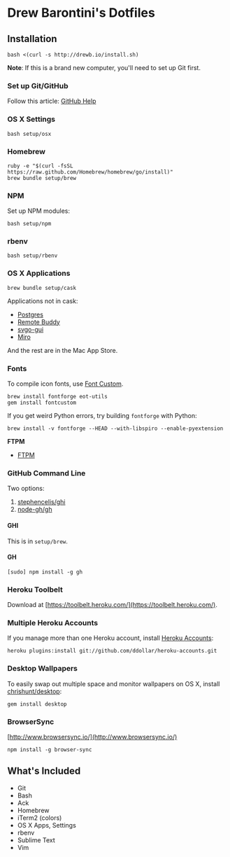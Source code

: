 Drew Barontini's Dotfiles
=========================

Installation
------------

```shell
bash <(curl -s http://drewb.io/install.sh)
```

**Note**: If this is a brand new computer, you'll need to set up Git first.

### Set up Git/GitHub

Follow this article: [GitHub Help](http://help.github.com/articles/generating-ssh-keys)

### OS X Settings

```shell
bash setup/osx
```

### Homebrew

```shell
ruby -e "$(curl -fsSL https://raw.github.com/Homebrew/homebrew/go/install)"
brew bundle setup/brew
```

### NPM

Set up NPM modules:

```shell
bash setup/npm
```

### rbenv

```shell
bash setup/rbenv
```

### OS X Applications

```shell
brew bundle setup/cask
```

Applications not in cask:

- [Postgres](http://postgresapp.com/)
- [Remote Buddy](http://www.iospirit.com/products/remotebuddy/)
- [svgo-gui](https://github.com/svg/svgo-gui)
- [Miro](http://www.getmiro.com/)

And the rest are in the Mac App Store.

### Fonts

To compile icon fonts, use [Font Custom](http://fontcustom.com/).

```shell
brew install fontforge eot-utils
gem install fontcustom
```

If you get weird Python errors, try building `fontforge` with Python:

```shell
brew install -v fontforge --HEAD --with-libspiro --enable-pyextension
```

**FTPM**

- [FTPM](http://heldr.github.io/ftpm/)

### GitHub Command Line

Two options:

1. [stephencelis/ghi](http://github.com/stephencelis/ghi)
2. [node-gh/gh](http://github.com/node-gh/gh)

#### GHI

This is in `setup/brew`.

#### GH

```shell
[sudo] npm install -g gh
```

### Heroku Toolbelt

Download at [https://toolbelt.heroku.com/](https://toolbelt.heroku.com/).

### Multiple Heroku Accounts

If you manage more than one Heroku account, install [Heroku Accounts](https://github.com/ddollar/heroku-accounts):

```shell
heroku plugins:install git://github.com/ddollar/heroku-accounts.git
```

### Desktop Wallpapers

To easily swap out multiple space and monitor wallpapers on OS X, install [chrishunt/desktop](https://github.com/chrishunt/desktop):

```shell
gem install desktop
```

### BrowserSync

[http://www.browsersync.io/](http://www.browsersync.io/)

```shell
npm install -g browser-sync
```

What's Included
---------------

- Git
- Bash
- Ack
- Homebrew
- iTerm2 (colors)
- OS X Apps, Settings
- rbenv
- Sublime Text
- Vim

